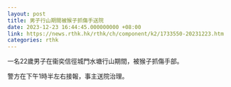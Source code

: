 ```yaml
---
layout: post
title: 男子行山期間被猴子抓傷手送院
date: 2023-12-23 16:44:45.000000000 +08:00
link: https://news.rthk.hk/rthk/ch/component/k2/1733550-20231223.htm
categories: rthk
---
```


一名22歲男子在衞奕信徑城門水塘行山期間，被猴子抓傷手部。

警方在下午1時半左右接報，事主送院治理。
